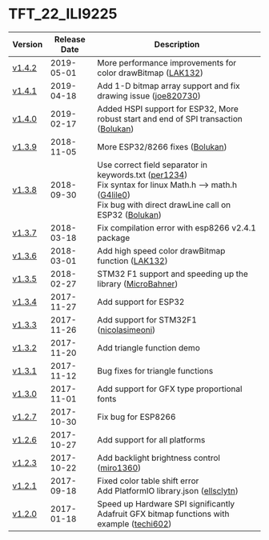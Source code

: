 TFT_22_ILI9225
==============

Version | Release Date | Description
------- | ------------ | -----------
[v1.4.2](https://github.com/Nkawu/TFT_22_ILI9225/releases/tag/v1.4.2) | 2019-05-01 | More performance improvements for color drawBitmap ([LAK132](https://github.com/LAK132))
[v1.4.1](https://github.com/Nkawu/TFT_22_ILI9225/releases/tag/v1.4.1) | 2019-04-18 | Add 1-D bitmap array support and fix drawing issue ([joe820730](https://github.com/joe820730))
[v1.4.0](https://github.com/Nkawu/TFT_22_ILI9225/releases/tag/v1.4.0) | 2019-02-17 | Added HSPI support for ESP32, More robust start and end of SPI transaction ([Bolukan](https://github.com/Bolukan))
[v1.3.9](https://github.com/Nkawu/TFT_22_ILI9225/releases/tag/v1.3.9) | 2018-11-05 | More ESP32/8266 fixes ([Bolukan](https://github.com/Bolukan))
[v1.3.8](https://github.com/Nkawu/TFT_22_ILI9225/releases/tag/v1.3.8) | 2018-09-30 | Use correct field separator in keywords.txt ([per1234](https://github.com/per1234)) <br />Fix syntax for linux Math.h --> math.h ([G4lile0](https://github.com/G4lile0)) <br />Fix bug with direct drawLine call on ESP32 ([Bolukan](https://github.com/Bolukan))
[v1.3.7](https://github.com/Nkawu/TFT_22_ILI9225/releases/tag/v1.3.7) | 2018-03-18 | Fix compilation error with esp8266 v2.4.1 package
[v1.3.6](https://github.com/Nkawu/TFT_22_ILI9225/releases/tag/v1.3.6) | 2018-03-01 | Add high speed color drawBitmap function ([LAK132](https://github.com/LAK132))
[v1.3.5](https://github.com/Nkawu/TFT_22_ILI9225/releases/tag/v1.3.5) | 2018-02-27 | STM32 F1 support and speeding up the library ([MicroBahner](https://github.com/MicroBahner))
[v1.3.4](https://github.com/Nkawu/TFT_22_ILI9225/releases/tag/v1.3.4) | 2017-11-27 | Add support for ESP32
[v1.3.3](https://github.com/Nkawu/TFT_22_ILI9225/releases/tag/v1.3.3) | 2017-11-26 | Add support for STM32F1 ([nicolasimeoni](https://github.com/nicolasimeoni))
[v1.3.2](https://github.com/Nkawu/TFT_22_ILI9225/releases/tag/v1.3.2) | 2017-11-20 | Add triangle function demo
[v1.3.1](https://github.com/Nkawu/TFT_22_ILI9225/releases/tag/v1.3.1) | 2017-11-12 | Bug fixes for triangle functions
[v1.3.0](https://github.com/Nkawu/TFT_22_ILI9225/releases/tag/v1.3.0) | 2017-11-01 | Add support for GFX type proportional fonts
[v1.2.7](https://github.com/Nkawu/TFT_22_ILI9225/releases/tag/v1.2.7) | 2017-10-30 | Fix bug for ESP8266
[v1.2.6](https://github.com/Nkawu/TFT_22_ILI9225/releases/tag/v1.2.6) | 2017-10-27 | Add support for all platforms
[v1.2.3](https://github.com/Nkawu/TFT_22_ILI9225/releases/tag/v1.2.3) | 2017-10-22 | Add backlight brightness control ([miro1360](https://github.com/miro1360))
[v1.2.1](https://github.com/Nkawu/TFT_22_ILI9225/releases/tag/v1.2.1) | 2017-09-18 | Fixed color table shift error <br />Add PlatformIO library.json ([ellsclytn](https://github.com/ellsclytn))
[v1.2.0](https://github.com/Nkawu/TFT_22_ILI9225/releases/tag/v1.2.0) | 2017-01-18 | Speed up Hardware SPI significantly <br />Adafruit GFX bitmap functions with example ([techi602](https://github.com/techi602))
